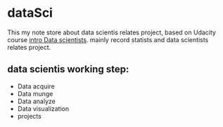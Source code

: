 # dataSci

This my note store about data scientis relates project, based on Udacity course [intro Data scientists](https://classroom.udacity.com/courses/ud359/).
mainly record statists and data scientists relates project.

## data scientis working step:
- Data acquire
- Data munge
- Data analyze
- Data visualization
- projects
